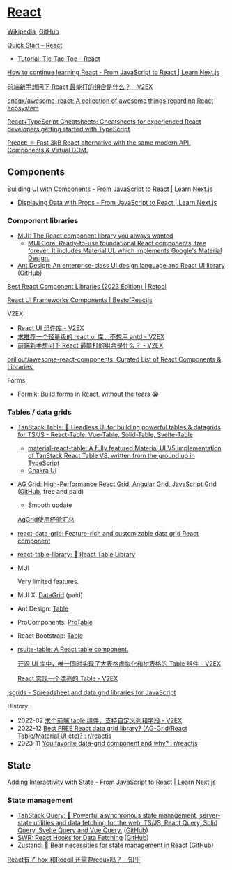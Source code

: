 # [React](https://react.dev/)
[Wikipedia](https://en.wikipedia.org/wiki/React_(software)), [GitHub](https://github.com/facebook/react)

[Quick Start – React](https://react.dev/learn)
- [Tutorial: Tic-Tac-Toe – React](https://react.dev/learn/tutorial-tic-tac-toe)

[How to continue learning React - From JavaScript to React | Learn Next.js](https://nextjs.org/learn/foundations/from-javascript-to-react/continue-learning-react)

[前端新手想问下 React 最能打的组合是什么？ - V2EX](https://www.v2ex.com/t/846126)

[enaqx/awesome-react: A collection of awesome things regarding React ecosystem](https://github.com/enaqx/awesome-react)

[React+TypeScript Cheatsheets: Cheatsheets for experienced React developers getting started with TypeScript](https://github.com/typescript-cheatsheets/react)

[Preact: ⚛️ Fast 3kB React alternative with the same modern API. Components & Virtual DOM.](https://github.com/preactjs/preact)

## Components
[Building UI with Components - From JavaScript to React | Learn Next.js](https://nextjs.org/learn/foundations/from-javascript-to-react/building-ui-with-components)
- [Displaying Data with Props - From JavaScript to React | Learn Next.js](https://nextjs.org/learn/foundations/from-javascript-to-react/displaying-data-with-props)

### Component libraries
- [MUI: The React component library you always wanted](https://mui.com/)
  - [MUI Core: Ready-to-use foundational React components, free forever. It includes Material UI, which implements Google's Material Design.](https://github.com/mui/material-ui)
- [Ant Design: An enterprise-class UI design language and React UI library](https://ant.design/) ([GitHub](https://github.com/ant-design/ant-design))

[Best React Component Libraries (2023 Edition) | Retool](https://retool.com/blog/react-component-libraries/)

[React UI Frameworks Components | BestofReactjs](https://bestofreactjs.com/catalog/react-ui-frameworks_star_1)

V2EX:
- [React UI 组件库 - V2EX](https://www.v2ex.com/t/693545)
- [求推荐一个轻量级的 react ui 库，不想用 antd - V2EX](https://www.v2ex.com/t/778408)
- [前端新手想问下 React 最能打的组合是什么？ - V2EX](https://www.v2ex.com/t/846126)

[brillout/awesome-react-components: Curated List of React Components & Libraries.](https://github.com/brillout/awesome-react-components)

Forms:
- [Formik: Build forms in React, without the tears 😭](https://github.com/jaredpalmer/formik)

### Tables / data grids
- [TanStack Table: 🤖 Headless UI for building powerful tables & datagrids for TS/JS - React-Table, Vue-Table, Solid-Table, Svelte-Table](https://github.com/TanStack/table)
  - [material-react-table: A fully featured Material UI V5 implementation of TanStack React Table V8, written from the ground up in TypeScript](https://github.com/KevinVandy/material-react-table)
  - [Chakra UI](https://v2.chakra-ui.com/getting-started/with-react-table)

- [AG Grid: High-Performance React Grid, Angular Grid, JavaScript Grid](https://www.ag-grid.com/) ([GitHub](https://github.com/ag-grid/ag-grid), free and paid)
  - Smooth update

  [AgGrid使用经验汇总](https://fishedee.com/2022/05/13/AgGrid%E4%BD%BF%E7%94%A8%E7%BB%8F%E9%AA%8C%E6%B1%87%E6%80%BB/)

- [react-data-grid: Feature-rich and customizable data grid React component](https://github.com/adazzle/react-data-grid)

- [react-table-library: :bento: React Table Library](https://github.com/table-library/react-table-library)

- MUI

  Very limited features.

- MUI X: [DataGrid](https://mui.com/x/react-data-grid/) (paid)

- Ant Design: [Table](https://ant.design/components/table)

- ProComponents: [ProTable](https://procomponents.ant.design/en-US/components/table)

- React Bootstrap: [Table](https://react-bootstrap.netlify.app/docs/components/table/)

- [rsuite-table: A React table component.](https://github.com/rsuite/rsuite-table)

  [开源 UI 库中，唯一同时实现了大表格虚拟化和树表格的 Table 组件 - V2EX](https://www.v2ex.com/t/528267)

  [React 实现一个漂亮的 Table - V2EX](https://www.v2ex.com/t/387808)

[jsgrids - Spreadsheet and data grid libraries for JavaScript](https://jsgrids.statico.io/)

History:
- 2022-02 [求个前端 table 组件，支持自定义列和字段 - V2EX](https://www.v2ex.com/t/833959)
- 2022-12 [Best FREE React data grid library? (AG-Grid/React Table/Material UI etc)? : r/reactjs](https://www.reddit.com/r/reactjs/comments/z97rjl/best_free_react_data_grid_library_aggridreact/)
- 2023-11 [You favorite data-grid component and why? : r/reactjs](https://www.reddit.com/r/reactjs/comments/17y7djo/you_favorite_datagrid_component_and_why/)

## State
[Adding Interactivity with State - From JavaScript to React | Learn Next.js](https://nextjs.org/learn/foundations/from-javascript-to-react/adding-interactivity-with-state)

### State management
- [TanStack Query: 🤖 Powerful asynchronous state management, server-state utilities and data fetching for the web. TS/JS, React Query, Solid Query, Svelte Query and Vue Query.](https://tanstack.com/query/) ([GitHub](https://github.com/tanstack/query))
- [SWR: React Hooks for Data Fetching](https://swr.vercel.app/) ([GitHub](https://github.com/vercel/swr))
- [Zustand: 🐻 Bear necessities for state management in React](https://zustand-demo.pmnd.rs/) ([GitHub](https://github.com/pmndrs/zustand))

[React有了 hox 和Recoil 还需要redux吗？ - 知乎](https://www.zhihu.com/question/445762769)
